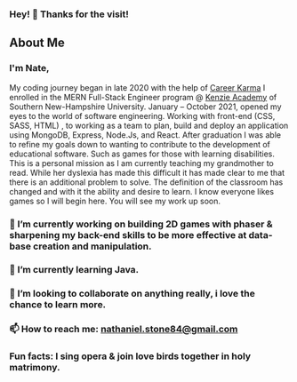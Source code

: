 ### Hey! 👋  Thanks for the visit!


##  About Me
### I'm Nate,
My coding journey began in late 2020  with the help of [Career Karma](https://www.google.com/url?sa=t&rct=j&q=&esrc=s&source=web&cd=&cad=rja&uact=8&ved=2ahUKEwjYps30soL0AhXgRjABHfv9CkMQFnoECAYQAQ&url=https%3A%2F%2Fcareerkarma.com%2F&usg=AOvVaw2pw-bY3RZP_ZY7sKp_KYIf) I enrolled in the MERN Full-Stack Engineer program @ [Kenzie Academy](https://www.kenzie.academy/) of Southern New-Hampshire University. January – October 2021, opened my eyes to the world of software engineering.  Working with front-end (CSS, SASS, HTML) , to working as a team to plan, build and deploy an application using MongoDB, Express, Node.Js, and React. After graduation I was able to refine my goals down to wanting to contribute to the development of educational software. Such as games for those with learning disabilities. This is a personal mission as I am currently teaching my grandmother to read. While her dyslexia has made this difficult it has made clear to me that there is an additional problem to solve. The definition of the classroom has changed and with it the ability and desire to learn. I know everyone likes games so I will begin here. You will see my work up soon.

### 🔭 I’m currently working on building 2D games with phaser & sharpening my back-end skills to be more effective at data-base creation and manipulation.

### 🌱 I’m currently learning Java.

### 👯 I’m looking to collaborate on anything really, i love the chance to learn more.

### 📫 How to reach me:  <a>nathaniel.stone84@gmail.com</a>

### Fun facts: I sing opera & join love birds together in holy matrimony.






<!--
**natone14/natone14** is a ✨ _special_ ✨ repository because its `README.md` (this file) appears on your GitHub profile.

Here are some ideas to get you started:

- 🤔 I’m looking for help with ...
- 💬 Ask me about ...
- 😄 Pronouns: ...
-->
